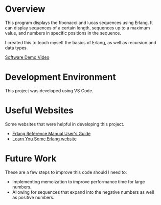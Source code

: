 # Overview

This program displays the fibonacci and lucas sequences using Erlang. It can display sequences of a certain length, sequences up to a maximum value, and numbers in specific positions in the sequence.

I created this to teach myself the basics of Erlang, as well as recursion and data types.

[Software Demo Video](https://youtu.be/5CP-8AXLRWw)

# Development Environment

This project was developed using VS Code.

# Useful Websites

Some websites that were helpful in developing this project.

- [Erlang Reference Manual User's Guide](https://www.erlang.org/doc/reference_manual/users_guide)
- [Learn You Some Erlang website](https://learnyousomeerlang.com/)

# Future Work

These are a few steps to improve this code should I need to:

- Implementing memoization to improve performance time for large numbers.
- Allowing for sequences that expand into the negative numbers as well as positive numbers.